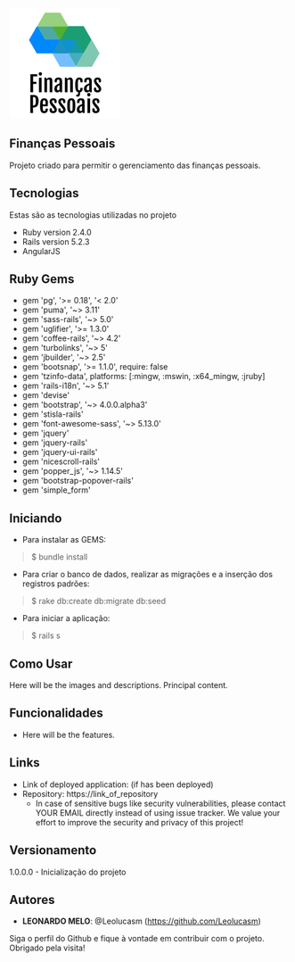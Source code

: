 ![Logo of the project](https://github.com/Leolucasm/financas/blob/master/public/readme_images/logo.png)
 
## Finanças Pessoais
 
Projeto criado para permitir o gerenciamento das finanças pessoais.
 
 
## Tecnologias
 
Estas são as tecnologias utilizadas no projeto
 
* Ruby version  2.4.0
* Rails version 5.2.3
* AngularJS
  
 
## Ruby Gems

* gem 'pg', '>= 0.18', '< 2.0'
* gem 'puma', '~> 3.11'
* gem 'sass-rails', '~> 5.0'
* gem 'uglifier', '>= 1.3.0'
* gem 'coffee-rails', '~> 4.2'
* gem 'turbolinks', '~> 5'
* gem 'jbuilder', '~> 2.5'
* gem 'bootsnap', '>= 1.1.0', require: false
* gem 'tzinfo-data', platforms: [:mingw, :mswin, :x64_mingw, :jruby]
* gem 'rails-i18n', '~> 5.1'
* gem 'devise'
* gem 'bootstrap', '~> 4.0.0.alpha3'
* gem 'stisla-rails'
* gem 'font-awesome-sass', '~> 5.13.0'
* gem 'jquery'
* gem 'jquery-rails'
* gem 'jquery-ui-rails'
* gem 'nicescroll-rails'
* gem 'popper_js', '~> 1.14.5'
* gem 'bootstrap-popover-rails'
* gem 'simple_form'

## Iniciando
 
* Para instalar as GEMS:
>    $ bundle install
* Para criar o banco de dados, realizar as migrações e a inserção dos registros padrões:
>    $ rake db:create db:migrate db:seed
* Para iniciar a aplicação:
>    $ rails s
 
## Como Usar
 
Here will be the images and descriptions. Principal content.
 
 
## Funcionalidades
 
  - Here will be the features.
 
 
## Links
 
  - Link of deployed application: (if has been deployed)
  - Repository: https://link_of_repository
    - In case of sensitive bugs like security vulnerabilities, please contact
      YOUR EMAIL directly instead of using issue tracker. We value your effort
      to improve the security and privacy of this project!
 
 
## Versionamento
 
1.0.0.0 - Inicialização do projeto
 
 
## Autores
 
* **LEONARDO MELO**: @Leolucasm (https://github.com/Leolucasm)
 
 
 
Siga o perfil do Github e fique à vontade em contribuir com o projeto.
Obrigado pela visita!
